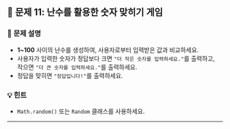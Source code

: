 ## 🎯 **문제 11: 난수를 활용한 숫자 맞히기 게임**

### 📝 **문제 설명**
- **1~100** 사이의 난수를 생성하여, 사용자로부터 입력받은 값과 비교하세요.
- 사용자가 입력한 숫자가 정답보다 크면 `"더 작은 숫자를 입력하세요."`를 출력하고,  
  작으면 `"더 큰 숫자를 입력하세요."`를 출력하세요.
- 정답을 맞히면 `"정답입니다!"`를 출력하세요.

### 💡 **힌트**
- `Math.random()` 또는 `Random` 클래스를 사용하세요.

---

